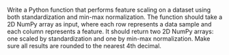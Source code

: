 Write a Python function that performs feature scaling on a dataset using both standardization and min-max normalization. The function should take a 2D NumPy array as input, where each row represents a data sample and each column represents a feature. It should return two 2D NumPy arrays: one scaled by standardization and one by min-max normalization. Make sure all results are rounded to the nearest 4th decimal.
